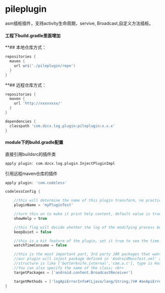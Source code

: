 # pileplugin
asm插桩插件，支持activity生命周期，servive, Broadcast,自定义方法插桩。

#### 工程下build.gradle里面增加 <br>
**## <a name="3">本地仓库方式：</a>
```groovy
repositories {
  maven {
    url uri('./pileplugin/repo')
  }
}
```

**## <a name="3">远程仓库方式：</a>
```groovy
repositories {
  maven {
    url 'http://xxxxxxxx/'
  }
}

dependencies {
  classpath 'com.dzcx.log.plugin:pileplugin:x.x.x'
}
```

#### module下的build.gradle配置 <br>
直接引用buildsrc的插件类 <br>
```groovy
apply plugin: com.dzcx.log.plugin.InjectPluginImpl
```

引用远程maven仓库的插件 <br>
```groovy
apply plugin: 'com.codeless'
```

```groovy
codelessConfig {

    //this will determine the name of this plugin transform, no practical use. <br>
    pluginName = 'myPluginTest'

    //turn this on to make it print help content, default value is true <br>
    showHelp = true

    //this flag will decide whether the log of the modifying process be printed or not, default value is false <br>
    keepQuiet = false

    //this is a kit feature of the plugin, set it true to see the time consume of this build <br>
    watchTimeConsume = false

    //this is the most important part, 3rd party JAR packages that want our plugin to inject; <br>
    //our plugin will inject package defined in 'AndroidManifest.xml' and 'butterknife.internal.butterknife.internal.DebouncingOnClickListener' by default. <br>
    //structure is like ['butterknife.internal','com.a.c'], type is HashSet<String>. <br>
    //You can also specify the name of the class; <br>
    targetPackages = ['android.content.BroadcastReceiver']

    targetMethods = ['logApiErrorInfo#(Ljava/lang/String;)V# #onApiErrorInfo#1#1#25']
}
```